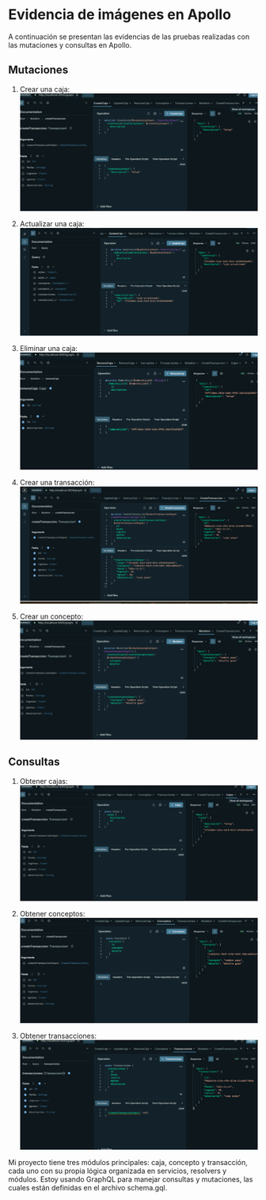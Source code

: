 # Evidencia de imágenes en Apollo

A continuación se presentan las evidencias de las pruebas realizadas con las mutaciones y consultas en Apollo.

## Mutaciones

1. Crear una caja:
   ![Mutación para crear una caja](./img/caja_mutation_create.png)

2. Actualizar una caja:
   ![Mutación para actualizar una caja](./img/caja_mutation_update.png)

3. Eliminar una caja:
   ![Mutación para eliminar una caja](./img/caja_mutation_delete.png)

4. Crear una transacción:
   ![Mutación para crear una transacción](./img/transaccion_mutation.png)

5. Crear un concepto:
   ![Mutación para crear un concepto](./img/concepto_mutation.png)

## Consultas

1. Obtener cajas:
   ![Consulta de cajas](./img/Query_Cajas.png)

2. Obtener conceptos:
   ![Consulta de conceptos](./img/Query_conceptos.png)

3. Obtener transacciones:
   ![Consulta de transacciones](./img/Query_transacciones.png)



Mi proyecto tiene tres módulos principales: caja, concepto y transacción, cada uno con su propia lógica organizada en servicios, resolvers y módulos. Estoy usando GraphQL para manejar consultas y mutaciones, las cuales están definidas en el archivo schema.gql.